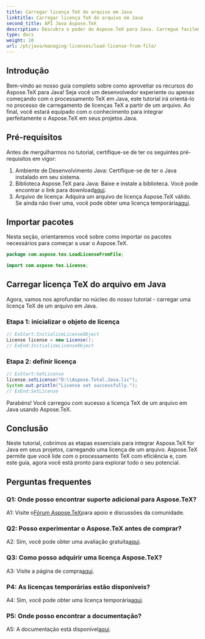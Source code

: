 ```yaml
---
title: Carregar licença TeX do arquivo em Java
linktitle: Carregar licença TeX do arquivo em Java
second_title: API Java Aspose.TeX
description: Descubra o poder do Aspose.TeX para Java. Carregue facilmente licenças TeX de arquivos com nosso guia passo a passo.
type: docs
weight: 10
url: /pt/java/managing-licenses/load-license-from-file/
---
```

## Introdução

Bem-vindo ao nosso guia completo sobre como aproveitar os recursos do Aspose.TeX para Java! Seja você um desenvolvedor experiente ou apenas começando com o processamento TeX em Java, este tutorial irá orientá-lo no processo de carregamento de licenças TeX a partir de um arquivo. Ao final, você estará equipado com o conhecimento para integrar perfeitamente o Aspose.TeX em seus projetos Java.

## Pré-requisitos

Antes de mergulharmos no tutorial, certifique-se de ter os seguintes pré-requisitos em vigor:

1. Ambiente de Desenvolvimento Java: Certifique-se de ter o Java instalado em seu sistema.
2.  Biblioteca Aspose.TeX para Java: Baixe e instale a biblioteca. Você pode encontrar o link para download[aqui](https://releases.aspose.com/tex/java/).
3. Arquivo de licença: Adquira um arquivo de licença Aspose.TeX válido. Se ainda não tiver uma, você pode obter uma licença temporária[aqui](https://purchase.aspose.com/temporary-license/).

## Importar pacotes

Nesta seção, orientaremos você sobre como importar os pacotes necessários para começar a usar o Aspose.TeX.

```java
package com.aspose.tex.LoadLicenseFromFile;

import com.aspose.tex.License;
```

## Carregar licença TeX do arquivo em Java

Agora, vamos nos aprofundar no núcleo do nosso tutorial - carregar uma licença TeX de um arquivo em Java.

### Etapa 1: inicializar o objeto de licença

```java
// ExStart:InitializeLicenseObject
License license = new License();
// ExEnd:InitializeLicenseObject
```

### Etapa 2: definir licença

```java
// ExStart:SetLicense
license.setLicense("D:\\Aspose.Total.Java.lic");
System.out.println("License set successfully.");
// ExEnd:SetLicense
```

Parabéns! Você carregou com sucesso a licença TeX de um arquivo em Java usando Aspose.TeX.

## Conclusão

Neste tutorial, cobrimos as etapas essenciais para integrar Aspose.TeX for Java em seus projetos, carregando uma licença de um arquivo. Aspose.TeX permite que você lide com o processamento TeX com eficiência e, com este guia, agora você está pronto para explorar todo o seu potencial.

## Perguntas frequentes

### Q1: Onde posso encontrar suporte adicional para Aspose.TeX?

 A1: Visite o[Fórum Aspose.TeX](https://forum.aspose.com/c/tex/47)para apoio e discussões da comunidade.

### Q2: Posso experimentar o Aspose.TeX antes de comprar?

 A2: Sim, você pode obter uma avaliação gratuita[aqui](https://releases.aspose.com/).

### Q3: Como posso adquirir uma licença Aspose.TeX?

 A3: Visite a página de compra[aqui](https://purchase.aspose.com/buy).

### P4: As licenças temporárias estão disponíveis?

 A4: Sim, você pode obter uma licença temporária[aqui](https://purchase.aspose.com/temporary-license/).

### P5: Onde posso encontrar a documentação?

 A5: A documentação está disponível[aqui](https://reference.aspose.com/tex/java/).